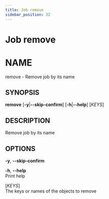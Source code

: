 ```yaml
---
title: Job remove
sidebar_position: 32
---
```


# Job remove

# NAME

remove - Remove job by its name

## SYNOPSIS

**remove** \[**-y**\|**--skip-confirm**\] \[**-h**\|**--help**\]
\[*KEYS*\]

## DESCRIPTION

Remove job by its name

## OPTIONS

**-y**, **--skip-confirm**  

**-h**, **--help**  
Print help

\[*KEYS*\]  
The keys or names of the objects to remove
